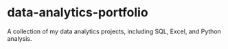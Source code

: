 # data-analytics-portfolio
A collection of my data analytics projects, including SQL, Excel, and Python analysis.
